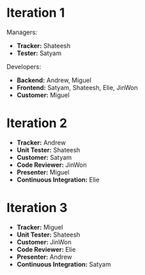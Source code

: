 # Iteration 1

Managers:

* **Tracker:** Shateesh
* **Tester:** Satyam

Developers:

* **Backend:** Andrew, Miguel  
* **Frontend:** Satyam, Shateesh, Elie, JinWon
* **Customer:** Miguel

# Iteration 2

* **Tracker:** Andrew
* **Unit Tester:** Shateesh
* **Customer:** Satyam
* **Code Reviewer:** JinWon
* **Presenter:** Miguel
* **Continuous Integration:** Elie

# Iteration 3

* **Tracker:** Miguel
* **Unit Tester:** Shateesh
* **Customer:** JinWon
* **Code Reviewer:** Elie
* **Presenter:** Andrew
* **Continuous Integration:** Satyam
